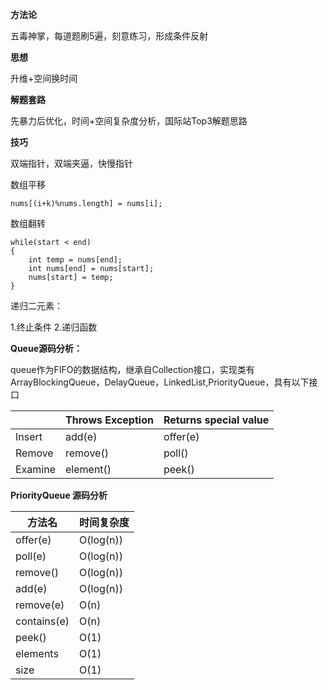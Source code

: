 **方法论**

五毒神掌，每道题刷5遍，刻意练习，形成条件反射

**思想**

升维+空间换时间

**解题套路**

先暴力后优化，时间+空间复杂度分析，国际站Top3解题思路

**技巧**

双端指针，双端夹逼，快慢指针

数组平移

```
nums[(i+k)%nums.length] = nums[i];
```

数组翻转

```
while(start < end)
{
	int temp = nums[end];
	int nums[end] = nums[start];
	nums[start] = temp;
}
```

递归二元素：

1.终止条件
2.递归函数

**Queue源码分析：**

queue作为FIFO的数据结构，继承自Collection接口，实现类有ArrayBlockingQueue，DelayQueue，LinkedList,PriorityQueue，具有以下接口

|         | Throws Exception | Returns special value |
| ------- | ---------------- | --------------------- |
| Insert  | add(e)           | offer(e)              |
| Remove  | remove()         | poll()                |
| Examine | element()        | peek()                |

**PriorityQueue 源码分析**

| 方法名      | 时间复杂度 |
| ----------- | ---------- |
| offer(e)    | O(log(n))  |
| poll(e)     | O(log(n))  |
| remove()    | O(log(n))  |
| add(e)      | O(log(n))  |
| remove(e)   | O(n)       |
| contains(e) | O(n)       |
| peek()      | O(1)       |
| elements    | O(1)       |
| size        | O(1)       |



